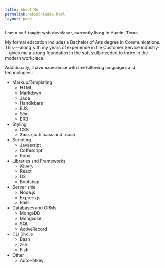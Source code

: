 ```yaml
---
title: About Me
permalink: about/index.html
layout: page
---
```


I am a self-taught web developer, currently living in Austin, Texas.

My formal education includes a Bachelor of Arts degree in Communications. This---along with my years of experience in the Customer Service industry---gives me a strong foundation in the soft skills needed to thrive in the modern workplace.

Additionally, I have experience with the following languages and technologies:

* Markup/Templating
  * HTML
  * Markdown
  * Jade
  * Handlebars
  * EJS
  * Slim
  * ERB
* Styling
  * CSS
  * Sass (both .sass and .scss)
* Scripting
  * Javascript
  * Coffescript
  * Ruby
* Libraries and Frameworks
  * jQuery
  * React
  * D3
  * Bootstrap
* Server side
  * Node.js
  * Express.js
  * Rails
* Databases and ORMs
  * MongoDB
  * Mongoose
  * SQL
  * ActiveRecord
* CLI Shells
  * Bash
  * zsh
  * Fish
* Other
  * AutoHotkey

